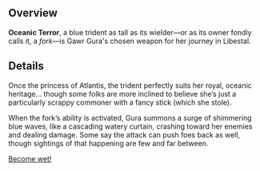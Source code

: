 <!-- title: Oceanic Terror -->
<!-- quote: We have a tickler, a healer, and... a mop? -->
<!-- chapter: 0 -->
<!-- images: (Gura's first time wielding Oceanic Terror), (Oceanic Terror as viewed from the inventory), (Oceanic Terror's ability activated) -->
<!-- model: true -->

## Overview

**Oceanic Terror**, a blue trident as tall as its wielder—or as its owner fondly calls it, a _fork_—is Gawr Gura's chosen weapon for her journey in Libestal.

## Details

Once the princess of Atlantis, the trident perfectly suits her royal, oceanic heritage... though some folks are more inclined to believe she’s just a particularly scrappy commoner with a fancy stick (which she stole).

When the fork’s ability is activated, Gura summons a surge of shimmering blue waves, like a cascading watery curtain, crashing toward her enemies and dealing damage. Some say the attack can push foes back as well, though sightings of that happening are few and far between.

[Become wet!](#embed:https://www.youtube.com/live/PJtapc2_7ok?si=cvMAuRigm1F37XG_&t=5396)

